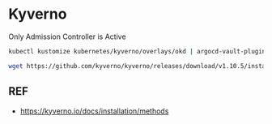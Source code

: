 # Kyverno

Only Admission Controller is Active

```bash
kubectl kustomize kubernetes/kyverno/overlays/okd | argocd-vault-plugin generate - | kubectl apply -f -

wget https://github.com/kyverno/kyverno/releases/download/v1.10.5/install.yaml
```

## REF

- <https://kyverno.io/docs/installation/methods>
